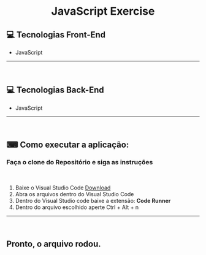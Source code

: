 <h1 align="center">JavaScript Exercise</h1>

<div>
    <h2>💻 Tecnologias Front-End</h2>
    <ul>
        <li>JavaScript</li>
    </ul>
    <hr>
    <br>
</div>

<div>
    <h2>💻 Tecnologias Back-End</h2>
    <ul>
        <li>JavaScript</li>
    </ul>
    <hr>
    <br>
</div>

<div>
    <h2>⌨ Como executar a aplicação:</h2>
     <h3 style="font-weight: bold" > Faça o clone do Repositório e siga as instruções</h3>
     <br>
     <ol>
        <li> Baixe o Visual Studio Code <a href='https://code.visualstudio.com/'>Download</a></li>
        <li>
        Abra os arquivos dentro do Visual Studio Code
        </li>
        <li>
        Dentro do Visual Studio code baixe a extensão: <strong> 
        Code Runner
        </strong>
        </li>
        <li>
        Dentro do arquivo escolhido aperte Ctrl + Alt + n
        </li>
     </ol>
     <hr>
     <br>
</div>

<h2 style="font-weight: bold">Pronto, o arquivo rodou.</h2>